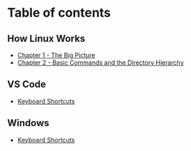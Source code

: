 # Table of contents

## How Linux Works
* [Chapter 1 - The Big Picture](how-linux-works/ch1-the-big-picture.md)
* [Chapter 2 - Basic Commands and the Directory Hierarchy](how-linux-works/ch1-the-big-picture.md)

## VS Code
* [Keyboard Shortcuts](vscode/shortcuts.md)

## Windows
* [Keyboard Shortcuts](windows/shortcuts.md)
